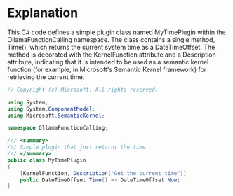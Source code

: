 # Explanation
This C# code defines a simple plugin class named MyTimePlugin within the OllamaFunctionCalling namespace. The class contains a single method, Time(), which returns the current system time as a DateTimeOffset. The method is decorated with the KernelFunction attribute and a Description attribute, indicating that it is intended to be used as a semantic kernel function (for example, in Microsoft's Semantic Kernel framework) for retrieving the current time.

```csharp
// Copyright (c) Microsoft. All rights reserved.

using System;
using System.ComponentModel;
using Microsoft.SemanticKernel;

namespace OllamaFunctionCalling;

/// <summary>
/// Simple plugin that just returns the time.
/// </summary>
public class MyTimePlugin
{
    [KernelFunction, Description("Get the current time")]
    public DateTimeOffset Time() => DateTimeOffset.Now;
}
```